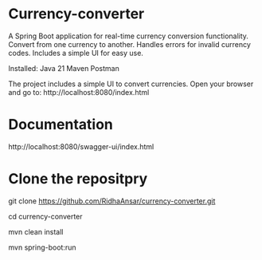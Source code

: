 # **Currency-converter**
A Spring Boot application for real-time currency conversion functionality.
Convert from one currency to another.
Handles errors for invalid currency codes.
Includes a simple UI for easy use.


Installed:
Java 21
Maven
Postman

The project includes a simple UI to convert currencies.
Open your browser and go to:
http://localhost:8080/index.html

# Documentation
http://localhost:8080/swagger-ui/index.html

# **Clone the repositpry**
git clone https://github.com/RidhaAnsar/currency-converter.git

cd currency-converter

mvn clean install

mvn spring-boot:run
